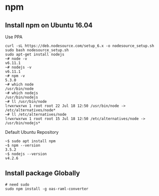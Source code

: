 # npm
## Install npm on Ubuntu 16.04
Use PPA
```
curl -sL https://deb.nodesource.com/setup_6.x -o nodesource_setup.sh
sudo bash nodesource_setup.sh
sudo apt-get install nodejs
~# node -v
v6.11.1
~# nodejs -v 
v6.11.1
~# npm -v
5.3.0
~# which node
/usr/bin/node
~# which nodejs
/usr/bin/nodejs
~# ll /usr/bin/node
lrwxrwxrwx 1 root root 22 Jul 18 12:50 /usr/bin/node -> /etc/alternatives/node*
~# ll /etc/alternatives/node 
lrwxrwxrwx 1 root root 15 Jul 18 12:50 /etc/alternatives/node -> /usr/bin/nodejs*
```

Default Ubuntu Repository
```
~$ sudo apt install npm
~$ npm --version
3.5.2
~$ nodejs --version
v4.2.6
```

## Install package Globally
```
# need sudo
sudo npm install -g oas-raml-converter
```
